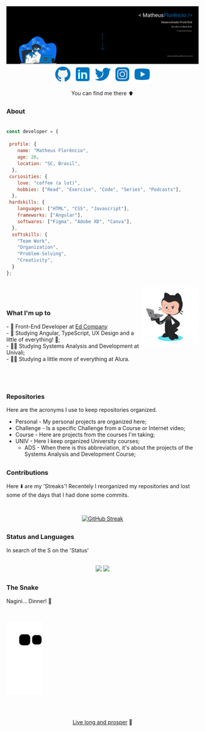<img src="https://raw.githubusercontent.com/1matheusflorencio/1matheusflorencio/main/README%20arquivos/GitHub%20Banner.gif">


<br>

<div align="center">
 <!-- Github -->
 <a href="https://github.com/1matheusflorencio" target="_blank"><img src="https://github.com/1matheusflorencio/1matheusflorencio/blob/main/README%20arquivos/icons8-github-48.png?raw=true"></a>
 <!-- LinkedIn -->
 <a href="https://www.linkedin.com/in/matheus-flor%C3%AAncio/" target="_blank"><img src="https://github.com/1matheusflorencio/1matheusflorencio/blob/main/README%20arquivos/icons8-linkedin-48.png?raw=true"></a>
 <!-- Twitter -->
 <a href="https://twitter.com/1matheusflorenc" target="_blank"><img src="https://github.com/1matheusflorencio/1matheusflorencio/blob/main/README%20arquivos/icons8-twitter-48.png?raw=true"></a>
 <!-- Instagram -->
 <a href="https://www.instagram.com/1matheusflorencio/" target="_blank"><img src="https://github.com/1matheusflorencio/1matheusflorencio/blob/main/README%20arquivos/icons8-instagram-48.png?raw=true"></a>
 <!-- Youtube -->
 <a href="https://www.youtube.com/channel/UCH1VWs-9V63VyGkrcSbtXIg" target="_blank"><img src="https://github.com/1matheusflorencio/1matheusflorencio/blob/main/README%20arquivos/icons8-youtube-48.png?raw=true"></a>
 <br>
 <p align="center">You can find me there ⬆️</p>
</div>

##

<h3>About</h3>

```javascript

const developer = {

 profile: {
    name: "Matheus Florêncio",
    age: 26,
    location: "SC, Brasil",
  },
 curiosities: {
    love: "coffee (a lot)",
    hobbies: ["Read", "Exercise", "Code", "Series", "Podcasts"],
  },
 hardskills: {
    languages: ["HTML", "CSS", "Javascript"],
    frameworks: ["Angular"],
    softwares: ["Figma", "Adobe XD", "Canva"],
  },
  softskills: {
    "Team Work",
    "Organization",
    "Problem-Solving",
    "Creativity",
  }
};

```

##

<img align="right" width="30%" src="https://github.com/1matheusflorencio/1matheusflorencio/blob/main/README%20arquivos/my-octocat-1635129778574.png?raw=true">
<br><br>
<h3>What I'm up to</h3>
- 🚀 Front-End Developer at <a href="https://ed.company/" target="_blank">Ed Company</a> <br>
- 🌱 Studying Angular, TypeScript, UX Design and a little of everything! 🤣; <br>
- 👨‍🎓 Studying Systems Analysis and Development at Univali; <br>
- 👨‍💻 Studying a little more of everything at Alura.
<br><br><br><br>

##

 <h3>Repositories</h3>
 
 <p>Here are the acronyms I use to keep repositories organized.</p>
 
- Personal - My personal projects are organized here;
- Challenge - Is a specific Challenge from a Course or Internet video;
- Course - Here are projects from the courses I'm taking;
- UNIV - Here I keep organized University courses;
  - ADS - When there is this abbreviation, it's about the projects of the Systems Analysis and Development Course;

 ##
 
 <h3>Contributions</h3>
 
 <p>Here ⬇️ are my 'Streaks'! Recentely I reorganized my repositories and lost some of the days that I had done some commits.</p>
 <br>
 
 <div align="center">
 
[![GitHub Streak](https://github-readme-streak-stats.herokuapp.com?user=1matheusflorencio&theme=blueberry_duo&hide_border=true&date_format=M%20j%5B%2C%20Y%5D)](https://git.io/streak-stats)
 
</div>
 
 ##
 
 <h3>Status and Languages</h3>
 <p>In search of the S on the 'Status'</p>
 <br>
 <div align="center">
  <img height="160em" src="https://github-readme-stats.vercel.app/api?username=1matheusflorencio&show_icons=true&theme=dark&include_all_commits=true&count_private=true"/>
  <img height="160em" src="https://github-readme-stats.vercel.app/api/top-langs/?username=1matheusflorencio&layout=compact&langs_count=7&theme=dark"/>
</div>
 
 ## 
 
 <h3>The Snake</h3>
 <p>Nagini... Dinner! 🐍</p>
 <br>
 
 <!-- Animação dos progressos -->
 ![Snake animation](https://github.com/1matheusflorencio/1matheusflorencio/blob/output/github-contribution-grid-snake.svg)

##

 <br>
 <p width="100%" align="center"><a href="https://youtu.be/Iu1qa8N2ID0">Live long and prosper</a> 🖖</p>
